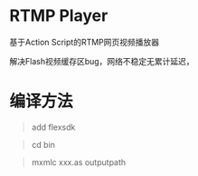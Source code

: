 # RTMP Player
基于Action Script的RTMP网页视频播放器

解决Flash视频缓存区bug，网络不稳定无累计延迟，

# 编译方法

> add flexsdk

> cd bin

> mxmlc xxx.as outputpath
